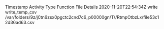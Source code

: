 Timestamp	Activity Type	Function	File	Details
2020-11-20T22:54:34Z	write	write_temp_csv	/var/folders/9z/j0tn6zsx0pgctc2cnd7c6_p00000gn/T//RtmpOtbzLx/file53c12d36ad63.csv	
